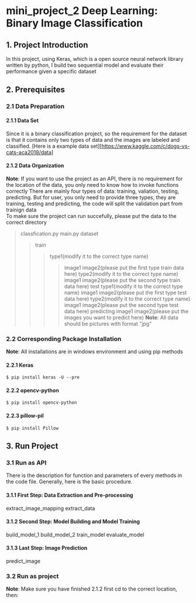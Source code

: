 # mini_project_2 Deep Learning: Binary Image Classification
## 1. Project Introduction
In this project, using Keras, which is a open source neural network library written by python, I build two sequential model and evaluate their performance given a specific dataset
## 2. Prerequisites
### 2.1 Data Preparation
#### 2.1.1 Data Set
Since it is a binary classification project, so the requirement for the dataset is that it contains only two types of data and the images are labeled and classified.
[Here is a example data set][https://www.kaggle.com/c/dogs-vs-cats-aca2018/data]
#### 2.1.2 Data Organization
**Note**: If you want to use the project as an API, there is no requirement for the location of the data, you only need to know how to invoke functions correctly
There are mainly four types of data: training, valiation, testing, predicting. But for user, you only need to provide three types, they are training, testing and predicting, the code will split the validation part from trainign data<br>
To make sure the project can run succefully, please put the data to the correct directory<br>
>classfication.py
>main.py
>dataset
>>train
>>>type1(modify it to the correct type name)
>>>>image1
>>>>image2(please put the first type train data here)
>>>type2(modify it to the correct type name)
>>>>image1
>>>>image2(please put the second type train data here)
>>test
>>>type1(modify it to the correct type name)
>>>>image1
>>>>image2(please put the first type test data here)
>>>type2(modify it to the correct type name)
>>>>image1
>>>>image2(please put the second type test data here)
>>predicting
>>>image1
>>>image2(please put the images you want to predict here)
**Note**: All data should be pictures with format "jpg"
### 2.2 Corresponding Package Installation
**Note**: All installations are in windows environment and using pip methods
#### 2.2.1 Keras </br>
```$ pip install keras -U --pre```</br>
#### 2.2.2 opencv-python </br>
```$ pip install opencv-python```</br>
#### 2.2.3 pillow-pil </br>
```$ pip install Pillow```</br>
## 3. Run Project
### 3.1 Run as API
There is the description for function and parameters of every methods in the code file. Generally, here is the basic procedure.<br>
#### 3.1.1 First Step: Data Extraction and Pre-processing
extract_image_mapping
extract_data
#### 3.1.2 Second Step: Model Building and Model Training
build_model_1
build_model_2
train_model
evaluate_model
#### 3.1.3 Last Step: Image Prediction
predict_image
### 3.2 Run as project
**Note**: Make sure you have finished 2.1.2 first
cd to the correct location, then:
```$ \python main.py</br>